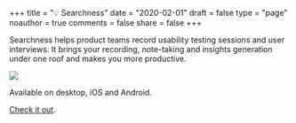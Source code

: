 +++
title = "💡 Searchness"
date = "2020-02-01"
draft = false
type = "page"
noauthor = true
comments = false
share = false
+++

Searchness helps product teams record usability testing sessions and user interviews. It brings your recording, note-taking and insights generation under one roof and makes you more productive.

![](/images/uploads/searchness-screenshot.png)

Available on desktop, iOS and Android.

[Check it out](https://searchness.com/).
